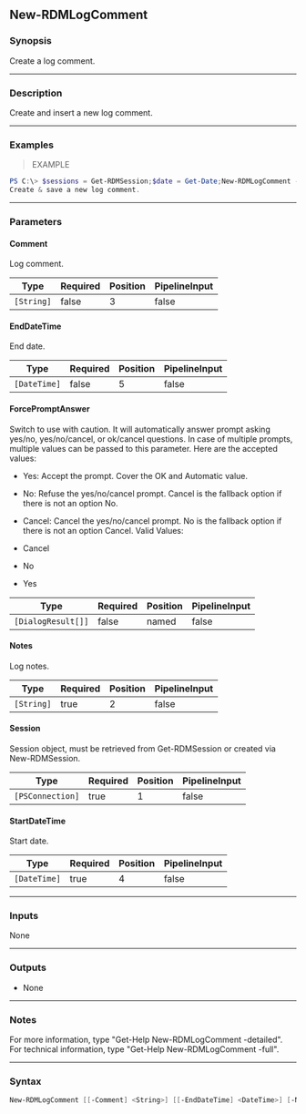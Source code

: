 New-RDMLogComment
-----------------

### Synopsis
Create a log comment.

---

### Description

Create and insert a new log comment.

---

### Examples
> EXAMPLE

```PowerShell
PS C:\> $sessions = Get-RDMSession;$date = Get-Date;New-RDMLogComment -Comment "MyComment" -Notes "MyNotes" -Session $sessions[2] -StartDateTime $date -EndDateTime $date.AddDays(3)
Create & save a new log comment.
```

---

### Parameters
#### **Comment**
Log comment.

|Type      |Required|Position|PipelineInput|
|----------|--------|--------|-------------|
|`[String]`|false   |3       |false        |

#### **EndDateTime**
End date.

|Type        |Required|Position|PipelineInput|
|------------|--------|--------|-------------|
|`[DateTime]`|false   |5       |false        |

#### **ForcePromptAnswer**
Switch to use with caution. It will automatically answer prompt asking yes/no, yes/no/cancel, or ok/cancel questions. In case of multiple prompts, multiple values can be passed to this parameter. Here are the accepted values:
* Yes: Accept the prompt. Cover the OK and Automatic value.
* No: Refuse the yes/no/cancel prompt. Cancel is the fallback option if there is not an option No.
* Cancel: Cancel the yes/no/cancel prompt. No is the fallback option if there is not an option Cancel.
Valid Values:

* Cancel
* No
* Yes

|Type              |Required|Position|PipelineInput|
|------------------|--------|--------|-------------|
|`[DialogResult[]]`|false   |named   |false        |

#### **Notes**
Log notes.

|Type      |Required|Position|PipelineInput|
|----------|--------|--------|-------------|
|`[String]`|true    |2       |false        |

#### **Session**
Session object, must be retrieved from Get-RDMSession or created via New-RDMSession.

|Type            |Required|Position|PipelineInput|
|----------------|--------|--------|-------------|
|`[PSConnection]`|true    |1       |false        |

#### **StartDateTime**
Start date.

|Type        |Required|Position|PipelineInput|
|------------|--------|--------|-------------|
|`[DateTime]`|true    |4       |false        |

---

### Inputs
None

---

### Outputs
* None

---

### Notes
For more information, type "Get-Help New-RDMLogComment -detailed". For technical information, type "Get-Help New-RDMLogComment -full".

---

### Syntax
```PowerShell
New-RDMLogComment [[-Comment] <String>] [[-EndDateTime] <DateTime>] [-Notes] <String> [-Session] <PSConnection> [-StartDateTime] <DateTime> [-ForcePromptAnswer <Cancel | No | Yes>] [<CommonParameters>]
```
